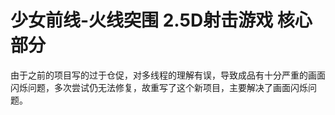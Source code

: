 # 少女前线-火线突围 2.5D射击游戏 核心部分

由于之前的项目写的过于仓促，对多线程的理解有误，导致成品有十分严重的画面闪烁问题，多次尝试仍无法修复，故重写了这个新项目，主要解决了画面闪烁问题。
